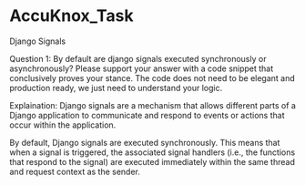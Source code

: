 # AccuKnox_Task
Django Signals

Question 1: By default are django signals executed synchronously or asynchronously? Please support your answer with a code snippet that conclusively proves your stance. The code does not need to be elegant and production ready, we just need to understand your logic.

Explaination: Django signals are a mechanism that allows different parts of a Django application to communicate and respond to events or actions that occur within the application.

By default, Django signals are executed synchronously. This means that when a signal is triggered, the associated signal handlers (i.e., the functions that respond to the signal) are executed immediately within the same thread and request context as the sender.
